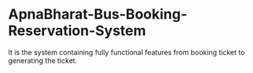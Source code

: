 # ApnaBharat-Bus-Booking-Reservation-System
It is the system containing fully functional features from booking ticket to generating the ticket.

